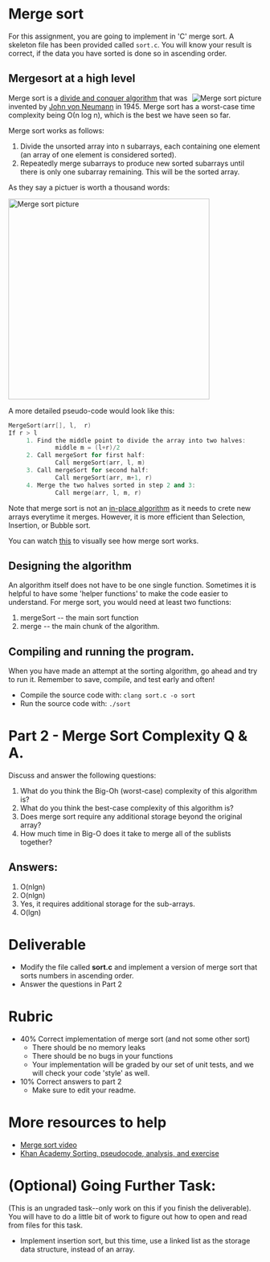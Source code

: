 
# Merge sort 

For this assignment, you are going to implement in 'C' merge sort. A skeleton file has been provided called `sort.c`. You will know your result is correct, if the data you have sorted is done so in ascending order.

## Mergesort at a high level

<img align="right" src="https://upload.wikimedia.org/wikipedia/commons/c/cc/Merge-sort-example-300px.gif" alt="Merge sort picture">

Merge sort is a [divide and conquer algorithm](https://en.wikipedia.org/wiki/Divide-and-conquer_algorithm) that was invented by [John von Neumann](https://en.wikipedia.org/wiki/John_von_Neumann) in 1945. Merge sort has a worst-case time complexity being Ο(n log n), which is the best we have seen so far. 

Merge sort works as follows:

1. Divide the unsorted array into n subarrays, each containing one element (an array of one element is considered sorted).
2. Repeatedly merge subarrays to produce new sorted subarrays until there is only one subarray remaining. This will be the sorted array.

As they say a pictuer is worth a thousand words:

<img align="center" width="400px" src="https://upload.wikimedia.org/wikipedia/commons/e/e6/Merge_sort_algorithm_diagram.svg" alt="Merge sort picture">

A more detailed pseudo-code would look like this:

```cpp
MergeSort(arr[], l,  r)
If r > l
     1. Find the middle point to divide the array into two halves:  
             middle m = (l+r)/2
     2. Call mergeSort for first half:   
             Call mergeSort(arr, l, m)
     3. Call mergeSort for second half:
             Call mergeSort(arr, m+1, r)
     4. Merge the two halves sorted in step 2 and 3:
             Call merge(arr, l, m, r)
 ```  
           

Note that merge sort is not an [in-place algorithm](https://en.wikipedia.org/wiki/In-place_algorithm) as it needs to crete new arrays everytime it merges. However, it is more efficient than Selection, Insertion, or Bubble sort. 

You can watch [this](https://www.youtube.com/watch?time_continue=1&v=JSceec-wEyw) to visually see how merge sort works.

## Designing the algorithm

An algorithm itself does not have to be one single function. Sometimes it is helpful to have some 'helper functions' to make the code easier to understand. For merge sort, you would need at least two functions: 

1. mergeSort -- the main sort function
2. merge -- the main chunk of the algorithm. 

## Compiling and running the program.

When you have made an attempt at the sorting algorithm, go ahead and try to run it. Remember to save, compile, and test early and often!

* Compile the source code with: `clang sort.c -o sort`
* Run the source code with: `./sort`

# Part 2 - Merge Sort Complexity Q & A.

Discuss and answer the following questions:

1. What do you think the Big-Oh (worst-case) complexity of this algorithm is? 
2. What do you think the best-case complexity of this algorithm is?
3. Does merge sort require any additional storage beyond the original array? 
4. How much time in Big-O does it take to merge all of the sublists together?

## Answers:

1. O(nlgn)
2. O(nlgn)
3. Yes, it requires additional storage for the sub-arrays.
4. O(lgn)


# Deliverable

- Modify the file called **sort.c** and implement a version of merge sort that sorts numbers in ascending order.
- Answer the questions in Part 2
  
# Rubric

- 40% Correct implementation of merge sort (and not some other sort)
  - There should be no memory leaks
  - There should be no bugs in your functions 
  - Your implementation will be graded by our set of unit tests, and we will check your code 'style' as well.  
- 10% Correct answers to part 2
   - Make sure to edit your readme.

# More resources to help

- [Merge sort video](https://www.youtube.com/watch?time_continue=1&v=JSceec-wEyw)
- [Khan Academy Sorting, pseudocode, analysis, and exercise](https://www.khanacademy.org/computing/computer-science/algorithms/merge-sort/a/divide-and-conquer-algorithms)

# (Optional) Going Further Task:

(This is an ungraded task--only work on this if you finish the deliverable). You will have to do a little bit of work to figure out how to open and read from files for this task.

- Implement insertion sort, but this time, use a linked list as the storage data structure, instead of an array.


